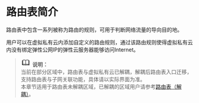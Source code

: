 # 路由表简介<a name="route_0001"></a>

路由表中包含一系列被称为路由的规则，可用于判断网络流量的导向目的地。

用户可以在虚拟私有云内添加自定义的路由规则，通过该路由规则使得虚拟私有云内没有绑定弹性公网IP的弹性云服务器能够访问Internet。

>![](public_sys-resources/icon-note.gif) **说明：**   
>当前在部分区域中，路由表与虚拟私有云已解耦，解耦后路由表入口迁移，支持路由表与子网关联功能，具体请以实际界面为准。  
>本章节适用于路由表未解耦区域，已解耦的区域用户请参考[路由表（解耦）](路由表（解耦）.md)。  

